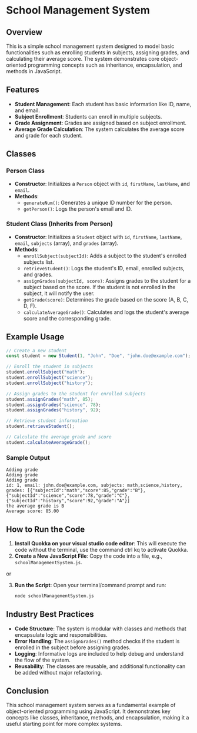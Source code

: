 # School Management System

## Overview
This is a simple school management system designed to model basic functionalities such as enrolling students in subjects, assigning grades, and calculating their average score. The system demonstrates core object-oriented programming concepts such as inheritance, encapsulation, and methods in JavaScript.

## Features
- **Student Management**: Each student has basic information like ID, name, and email.
- **Subject Enrollment**: Students can enroll in multiple subjects.
- **Grade Assignment**: Grades are assigned based on subject enrollment.
- **Average Grade Calculation**: The system calculates the average score and grade for each student.

## Classes

### Person Class
- **Constructor**: Initializes a `Person` object with `id`, `firstName`, `lastName`, and `email`.
- **Methods**:
  - `generateNum()`: Generates a unique ID number for the person.
  - `getPerson()`: Logs the person's email and ID.

### Student Class (Inherits from Person)
- **Constructor**: Initializes a `Student` object with `id`, `firstName`, `lastName`, `email`, `subjects` (array), and `grades` (array).
- **Methods**:
  - `enrollSubject(subjectId)`: Adds a subject to the student's enrolled subjects list.
  - `retrieveStudent()`: Logs the student's ID, email, enrolled subjects, and grades.
  - `assignGrades(subjectId, score)`: Assigns grades to the student for a subject based on the score. If the student is not enrolled in the subject, it will notify the user.
  - `getGrade(score)`: Determines the grade based on the score (A, B, C, D, F).
  - `calculateAverageGrade()`: Calculates and logs the student's average score and the corresponding grade.

## Example Usage

```javascript
// Create a new student
const student = new Student(1, "John", "Doe", "john.doe@example.com");

// Enroll the student in subjects
student.enrollSubject("math");
student.enrollSubject("science");
student.enrollSubject("history");

// Assign grades to the student for enrolled subjects
student.assignGrades("math", 85);
student.assignGrades("science", 78);
student.assignGrades("history", 92);

// Retrieve student information
student.retrieveStudent();

// Calculate the average grade and score
student.calculateAverageGrade();
```

### Sample Output
```
Adding grade
Adding grade
Adding grade
id: 1, email: john.doe@example.com, subjects: math,science,history, grades: [{"subjectId":"math","score":85,"grade":"B"},{"subjectId":"science","score":78,"grade":"C"},{"subjectId":"history","score":92,"grade":"A"}]
the average grade is B
Average score: 85.00
```

## How to Run the Code
1. **Install Quokka on your visual studio code editor**: This will execute the code without the terminal, use the command ctrl kq to activate Quokka.
2. **Create a New JavaScript File**: Copy the code into a file, e.g., `schoolManagementSystem.js`.

or

3. **Run the Script**: Open your terminal/command prompt and run:
   ```bash
   node schoolManagementSystem.js
   ```

## Industry Best Practices
- **Code Structure**: The system is modular with classes and methods that encapsulate logic and responsibilities.
- **Error Handling**: The `assignGrades()` method checks if the student is enrolled in the subject before assigning grades.
- **Logging**: Informative logs are included to help debug and understand the flow of the system.
- **Reusability**: The classes are reusable, and additional functionality can be added without major refactoring.

## Conclusion
This school management system serves as a fundamental example of object-oriented programming using JavaScript. It demonstrates key concepts like classes, inheritance, methods, and encapsulation, making it a useful starting point for more complex systems.